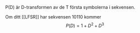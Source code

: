 P(D) är D-transformen av de T första symbolerna i sekvensen.

Om ditt [[LFSR]] har sekvensen 10110 kommer $$P(D) = 1+D^2+D^3$$